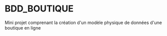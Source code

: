 # BDD_BOUTIQUE
Mini projet comprenant la création d'un modèle physique de données d'une boutique en ligne
